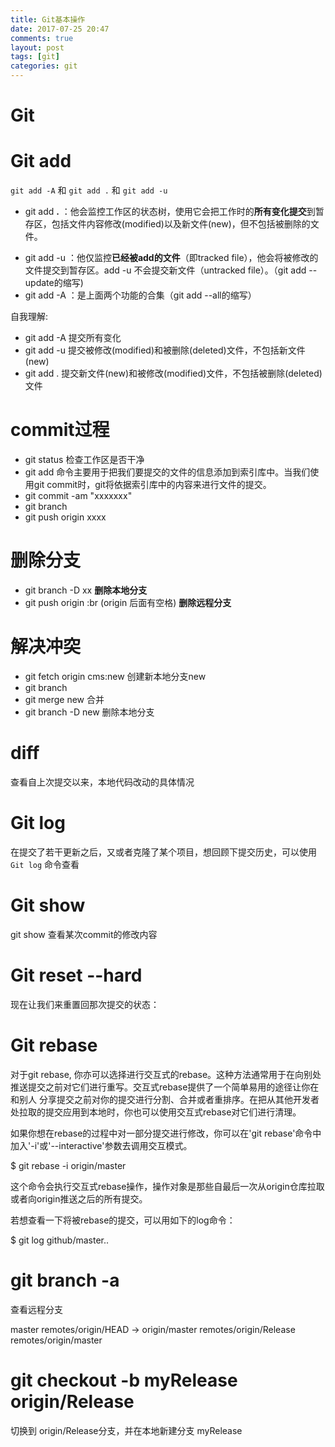 ```yaml
---
title: Git基本操作
date: 2017-07-25 20:47
comments: true
layout: post
tags: [git]
categories: git
---
```


# Git

# Git add

`git add -A` 和 `git add .` 和 `git add -u`

- git add   **.** ：他会监控工作区的状态树，使用它会把工作时的**所有变化提交**到暂存区，包括文件内容修改(modified)以及新文件(new)，但不包括被删除的文件。

<!--more-->

- git add -u ：他仅监控**已经被add的文件**（即tracked file），他会将被修改的文件提交到暂存区。add -u 不会提交新文件（untracked file）。（git add --update的缩写)
- git add -A ：是上面两个功能的合集（git add --all的缩写）

自我理解:

- git add -A  提交所有变化
- git add -u  提交被修改(modified)和被删除(deleted)文件，不包括新文件(new)
- git add .  提交新文件(new)和被修改(modified)文件，不包括被删除(deleted)文件

# commit过程

- git status  检查工作区是否干净
- git add 命令主要用于把我们要提交的文件的信息添加到索引库中。当我们使用git commit时，git将依据索引库中的内容来进行文件的提交。
- git commit -am "xxxxxxx"
- git branch 
- git push origin xxxx




# 删除分支

- git branch -D xx **删除本地分支**
- git push origin :br  (origin 后面有空格) **删除远程分支**



# 解决冲突

- git fetch origin cms:new  创建新本地分支new
- git branch   
- git merge new  合并
- git branch -D new 删除本地分支

# diff

查看自上次提交以来，本地代码改动的具体情况

# Git log

在提交了若干更新之后，又或者克隆了某个项目，想回顾下提交历史，可以使用 `Git log` 命令查看

# Git show

git show <commit-hash-id>查看某次commit的修改内容

# Git reset --hard <commit>

现在让我们来重置回那次提交的状态：

# Git rebase

对于git rebase, 你亦可以选择进行交互式的rebase。这种方法通常用于在向别处推送提交之前对它们进行重写。交互式rebase提供了一个简单易用的途径让你在和别人 分享提交之前对你的提交进行分割、合并或者重排序。在把从其他开发者处拉取的提交应用到本地时，你也可以使用交互式rebase对它们进行清理。

如果你想在rebase的过程中对一部分提交进行修改，你可以在'git rebase'命令中加入'-i'或'--interactive'参数去调用交互模式。

$ git rebase -i origin/master

这个命令会执行交互式rebase操作，操作对象是那些自最后一次从origin仓库拉取或者向origin推送之后的所有提交。

若想查看一下将被rebase的提交，可以用如下的log命令：

$ git log github/master..



# git branch -a

查看远程分支

master
remotes/origin/HEAD -> origin/master
remotes/origin/Release
remotes/origin/master

# git checkout -b myRelease origin/Release

切换到 origin/Release分支，并在本地新建分支 myRelease